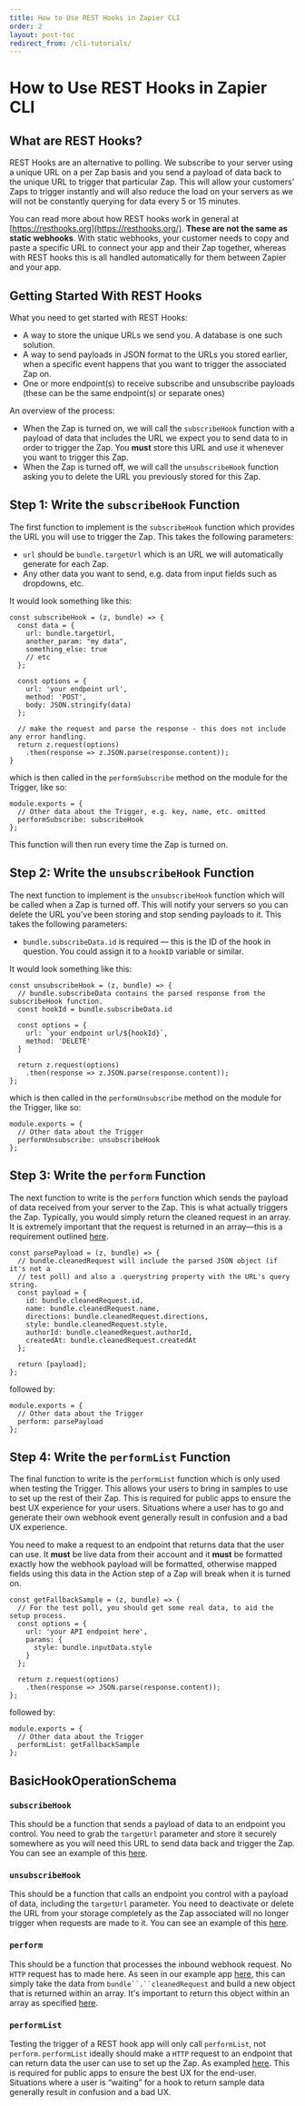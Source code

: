 ```yaml
---
title: How to Use REST Hooks in Zapier CLI
order: 2
layout: post-toc
redirect_from: /cli-tutorials/
---
```


# How to Use REST Hooks in Zapier CLI

## What are REST Hooks?

REST Hooks are an alternative to polling. We subscribe to your server using a unique URL on a per Zap basis and you send a payload of data back to the unique URL to trigger that particular Zap. This will allow your customers' Zaps to trigger instantly and will also reduce the load on your servers as we will not be constantly querying for data every 5 or 15 minutes.

You can read more about how REST hooks work in general at [https://resthooks.org](https://resthooks.org/). **These are not the same as static webhooks**. With static webhooks, your customer needs to copy and paste a specific URL to connect your app and their Zap together, whereas with REST hooks this is all handled automatically for them between Zapier and your app.

## Getting Started With REST Hooks

What you need to get started with REST Hooks:

* A way to store the unique URLs we send you. A database is one such solution.
* A way to send payloads in JSON format to the URLs you stored earlier, when a specific event happens that you want to trigger the associated Zap on.
* One or more endpoint(s) to receive subscribe and unsubscribe payloads (these can be the same endpoint(s) or separate ones)

An overview of the process:

* When the Zap is turned on, we will call the `subscribeHook` function with a payload of data that includes the URL we expect you to send data to in order to trigger the Zap. You **must** store this URL and use it whenever you want to trigger this Zap.
* When the Zap is turned off, we will call the `unsubscribeHook` function asking you to delete the URL you previously stored for this Zap.

## Step 1: Write the `subscribeHook` Function

The first function to implement is the `subscribeHook` function which provides the URL you will use to trigger the Zap. This takes the following parameters:

* `url` should be `bundle.targetUrl` which is an URL we will automatically generate for each Zap.
* Any other data you want to send, e.g. data from input fields such as dropdowns, etc.

It would look something like this:

```
const subscribeHook = (z, bundle) => {
  const data = {
    url: bundle.targetUrl,
    another_param: "my data",
    something_else: true
    // etc
  };

  const options = {
    url: 'your endpoint url',
    method: 'POST',
    body: JSON.stringify(data)
  };

  // make the request and parse the response - this does not include any error handling.
  return z.request(options)
    .then(response => z.JSON.parse(response.content));
}
```

which is then called in the `performSubscribe` method on the module for the Trigger, like so:

```
module.exports = {
  // Other data about the Trigger, e.g. key, name, etc. omitted
  performSubscribe: subscribeHook
};
```

This function will then run every time the Zap is turned on.

## Step 2: Write the `unsubscribeHook` Function

The next function to implement is the `unsubscribeHook` function which will be called when a Zap is turned off. This will notify your servers so you can delete the URL you've been storing and stop sending payloads to it. This takes the following parameters:

* `bundle.subscribeData.id` is required — this is the ID of the hook in question. You could assign it to a `hookID` variable or similar.

It would look something like this:

```
const unsubscribeHook = (z, bundle) => {
  // bundle.subscribeData contains the parsed response from the subscribeHook function.
  const hookId = bundle.subscribeData.id

  const options = {
    url: `your endpoint url/${hookId}`,
    method: 'DELETE'
  }

  return z.request(options)
    .then(response => z.JSON.parse(response.content));
};
```

which is then called in the `performUnsubscribe` method on the module for the Trigger, like so:

```
module.exports = {
  // Other data about the Trigger
  performUnsubscribe: unsubscribeHook
};
```

## Step 3: Write the `perform` Function

The next function to write is the `perform` function which sends the payload of data received from your server to the Zap. This is what actually triggers the Zap. Typically, you would simply return the cleaned request in an array. It is extremely important that the request is returned in an array—this is a requirement outlined [here](https://github.com/zapier/zapier-platform/blob/master/packages/cli/README.md#return-types).

```
const parsePayload = (z, bundle) => {
  // bundle.cleanedRequest will include the parsed JSON object (if it's not a
  // test poll) and also a .querystring property with the URL's query string.
  const payload = {
    id: bundle.cleanedRequest.id,
    name: bundle.cleanedRequest.name,
    directions: bundle.cleanedRequest.directions,
    style: bundle.cleanedRequest.style,
    authorId: bundle.cleanedRequest.authorId,
    createdAt: bundle.cleanedRequest.createdAt
  };

  return [payload];
};
```

followed by:

```
module.exports = {
  // Other data about the Trigger
  perform: parsePayload
};
```

## Step 4: Write the `performList` Function

The final function to write is the `performList` function which is only used when testing the Trigger. This allows your users to bring in samples to use to set up the rest of their Zap. This is required for public apps to ensure the best UX experience for your users. Situations where a user has to go and generate their own webhook event generally result in confusion and a bad UX experience.

You need to make a request to an endpoint that returns data that the user can use. It **must** be live data from their account and it **must** be formatted exactly how the webhook payload will be formatted, otherwise mapped fields using this data in the Action step of a Zap will break when it is turned on.

```
const getFallbackSample = (z, bundle) => {
  // For the test poll, you should get some real data, to aid the setup process.
  const options = {
    url: 'your API endpoint here',
    params: {
      style: bundle.inputData.style
    }
  };

  return z.request(options)
    .then(response => JSON.parse(response.content));
};
```

followed by:

```
module.exports = {
  // Other data about the Trigger
  performList: getFallbackSample
};
```

## BasicHookOperationSchema

### `subscribeHook`

This should be a function that sends a payload of data to an endpoint you control. You need to grab the `targetUrl` parameter and store it securely somewhere as you will need this URL to send data back and trigger the Zap. You can see an example of this [here](https://github.com/zapier/zapier-platform-example-app-rest-hooks/blob/master/triggers/recipe.js#L1-L22).

### `unsubscribeHook`

This should be a function that calls an endpoint you control with a payload of data, including the `targetUrl` parameter. You need to deactivate or delete the URL from your storage completely as the Zap associated will no longer trigger when requests are made to it. You can see an example of this [here](https://github.com/zapier/zapier-platform-example-app-rest-hooks/blob/master/triggers/recipe.js#L24-L39).

### `perform`

This should be a function that processes the inbound webhook request. No `HTTP` request has to made here. As seen in our example app [here](https://github.com/zapier/zapier-platform-example-app-rest-hooks/blob/master/triggers/recipe.js#L41-L54), this can simply take the data from `bundle``.``cleanedRequest` and build a new object that is returned within an array. It's important to return this object within an array as specified [here](https://github.com/zapier/zapier-platform/blob/master/packages/cli/README.md#return-types).

### `performList`

Testing the trigger of a REST hook app will only call `performList`, not `perform`. `performList` ideally should make a `HTTP` request to an endpoint that can return data the user can use to set up the Zap. As exampled [here](https://github.com/zapier/zapier-platform-example-app-rest-hooks/blob/master/triggers/recipe.js#L56-L67). This is required for public apps to ensure the best UX for the end-user. Situations where a user is “waiting” for a hook to return sample data generally result in confusion and a bad UX.
